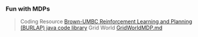 ### Fun with MDPs

> Coding Resource <a href="https://github.com/jmacglashan/burlap">Brown-UMBC Reinforcement Learning and Planning (BURLAP) java code library</a>
> Grid World <a href="https://github.com/jlm429/RL/blob/master/mdp.md">GridWorldMDP.md</a>
